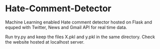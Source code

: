 # Hate-Comment-Detector
Machine Learning enabled Hate comment detector hosted on Flask and equped with Twitter, News and Gmail API for real time data.

Run try.py and keep the files X.pkl and y.pkl in the same directory. Check the website hosted at localhost server.
